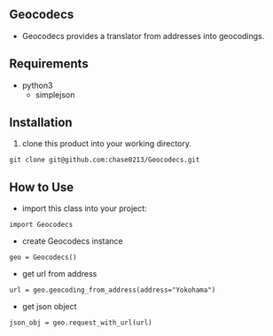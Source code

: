 Geocodecs
---------

- Geocodecs provides a translator from addresses into geocodings.

Requirements
------------

- python3
  + simplejson

Installation
------------

1. clone this product into your working directory.
```
git clone git@github.com:chase0213/Geocodecs.git
```

How to Use
----------

- import this class into your project:
```
import Geocodecs
```
- create Geocodecs instance
```
geo = Geocodecs()
```
- get url from address
```
url = geo.geocoding_from_address(address="Yokohama")
```
- get json object
```
json_obj = geo.request_with_url(url)
```

